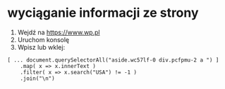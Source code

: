 # wyciąganie informacji ze strony

1. Wejdź na https://www.wp.pl
2. Uruchom konsolę
3. Wpisz lub wklej:

```
[ ... document.querySelectorAll("aside.wc57lf-0 div.pcfpmu-2 a ") ]
    .map( x => x.innerText )
    .filter( x => x.search("USA") != -1 )
    .join("\n")
```
